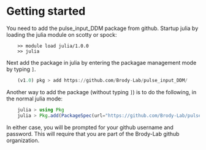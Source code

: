 #  Getting started

You need to add the pulse\_input\_DDM package from github. Startup julia by loading the julia module on scotty or spock:

```
    >> module load julia/1.0.0
    >> julia
```

Next add the package in julia by entering the packagae management mode by typing `]`.

```julia
    (v1.0) pkg > add https://github.com/Brody-Lab/pulse_input_DDM/
```

Another way to add the package (without typing `]`) is to do the following, in the normal julia mode:

```julia
    julia > using Pkg    
    julia > Pkg.add(PackageSpec(url="https://github.com/Brody-Lab/pulse_input_DDM/"))
```

In either case, you will be prompted for your github username and password. This will require that you are part of the Brody-Lab github organization.
